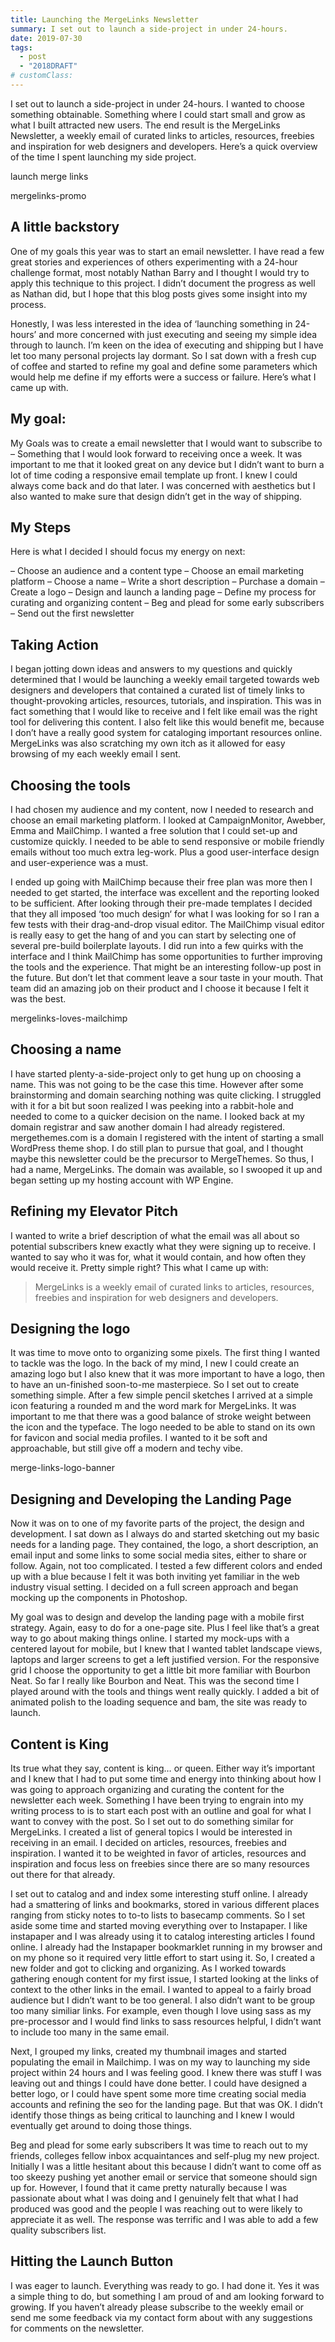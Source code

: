 ```yaml
---
title: Launching the MergeLinks Newsletter
summary: I set out to launch a side-project in under 24-hours.
date: 2019-07-30
tags:
  - post
  - "2018DRAFT"
# customClass:
---
```


I set out to launch a side-project in under 24-hours. I wanted to choose something obtainable. Something where I could start small and grow as what I built attracted new users. The end result is the MergeLinks Newsletter, a weekly email of curated links to articles, resources, freebies and inspiration for web designers and developers. Here’s a quick overview of the time I spent launching my side project.

launch merge links

mergelinks-promo

## A little backstory
One of my goals this year was to start an email newsletter. I have read a few great stories and experiences of others experimenting with a 24-hour challenge format, most notably Nathan Barry and I thought I would try to apply this technique to this project. I didn’t document the progress as well as Nathan did, but I hope that this blog posts gives some insight into my process.

Honestly, I was less interested in the idea of ‘launching something in 24-hours’ and more concerned with just executing and seeing my simple idea through to launch. I’m keen on the idea of executing and shipping but I have let too many personal projects lay dormant. So I sat down with a fresh cup of coffee and started to refine my goal and define some parameters which would help me define if my efforts were a success or failure. Here’s what I came up with.

## My goal:
My Goals was to create a email newsletter that I would want to subscribe to – Something that I would look forward to receiving once a week. It was important to me that it looked great on any device but I didn’t want to burn a lot of time coding a responsive email template up front. I knew I could always come back and do that later. I was concerned with aesthetics but I also wanted to make sure that design didn’t get in the way of shipping.

## My Steps
Here is what I decided I should focus my energy on next:

– Choose an audience and a content type
– Choose an email marketing platform
– Choose a name
– Write a short description
– Purchase a domain
– Create a logo
– Design and launch a landing page
– Define my process for curating and organizing content
– Beg and plead for some early subscribers
– Send out the first newsletter

## Taking Action
I began jotting down ideas and answers to my questions and quickly determined that I would be launching a weekly email targeted towards web designers and developers that contained a curated list of timely links to thought-provoking articles, resources, tutorials, and inspiration. This was in fact something that I would like to receive and I felt like email was the right tool for delivering this content. I also felt like this would benefit me, because I don’t have a really good system for cataloging important resources online. MergeLinks was also scratching my own itch as it allowed for easy browsing of my each weekly email I sent.

## Choosing the tools
I had chosen my audience and my content, now I needed to research and choose an email marketing platform. I looked at CampaignMonitor, Awebber, Emma and MailChimp. I wanted a free solution that I could set-up and customize quickly. I needed to be able to send responsive or mobile friendly emails without too much extra leg-work. Plus a good user-interface design and user-experience was a must.

I ended up going with MailChimp because their free plan was more then I needed to get started, the interface was excellent and the reporting looked to be sufficient. After looking through their pre-made templates I decided that they all imposed ‘too much design‘ for what I was looking for so I ran a few tests with their drag-and-drop visual editor. The MailChimp visual editor is really easy to get the hang of and you can start by selecting one of several pre-build boilerplate layouts. I did run into a few quirks with the interface and I think MailChimp has some opportunities to further improving the tools and the experience. That might be an interesting follow-up post in the future. But don’t let that comment leave a sour taste in your mouth. That team did an amazing job on their product and I choose it because I felt it was the best.

mergelinks-loves-mailchimp

## Choosing a name
I have started plenty-a-side-project only to get hung up on choosing a name. This was not going to be the case this time. However after some brainstorming and domain searching nothing was quite clicking. I struggled with it for a bit but soon realized I was peeking into a rabbit-hole and needed to come to a quicker decision on the name. I looked back at my domain registrar and saw another domain I had already registered. mergethemes.com is a domain I registered with the intent of starting a small WordPress theme shop. I do still plan to pursue that goal, and I thought maybe this newsletter could be the precursor to MergeThemes. So thus, I had a name, MergeLinks. The domain was available, so I swooped it up and began setting up my hosting account with WP Engine.

## Refining my Elevator Pitch
I wanted to write a brief description of what the email was all about so potential subscribers knew exactly what they were signing up to receive. I wanted to say who it was for, what it would contain, and how often they would receive it. Pretty simple right? This what I came up with:

> MergeLinks is a weekly email of curated links to articles, resources, freebies and inspiration for web designers and developers.

## Designing the logo
It was time to move onto to organizing some pixels. The first thing I wanted to tackle was the logo. In the back of my mind, I new I could create an amazing logo but I also knew that it was more important to have a logo, then to have an un-finished soon-to-me masterpiece. So I set out to create something simple. After a few simple pencil sketches I arrived at a simple icon featuring a rounded m and the word mark for MergeLinks. It was important to me that there was a good balance of stroke weight between the icon and the typeface. The logo needed to be able to stand on its own for favicon and social media profiles. I wanted to it be soft and approachable, but still give off a modern and techy vibe.

merge-links-logo-banner

## Designing and Developing the Landing Page
Now it was on to one of my favorite parts of the project, the design and development. I sat down as I always do and started sketching out my basic needs for a landing page. They contained, the logo, a short description, an email input and some links to some social media sites, either to share or follow. Again, not too complicated. I tested a few different colors and ended up with a blue because I felt it was both inviting yet familiar in the web industry visual setting. I decided on a full screen approach and began mocking up the components in Photoshop.

My goal was to design and develop the landing page with a mobile first strategy. Again, easy to do for a one-page site. Plus I feel like that’s a great way to go about making things online. I started my mock-ups with a centered layout for mobile, but I knew that I wanted tablet landscape views, laptops and larger screens to get a left justified version. For the responsive grid I choose the opportunity to get a little bit more familiar with Bourbon Neat. So far I really like Bourbon and Neat. This was the second time I played around with the tools and things went really quickly. I added a bit of animated polish to the loading sequence and bam, the site was ready to launch.

## Content is King
Its true what they say, content is king… or queen. Either way it’s important and I knew that I had to put some time and energy into thinking about how I was going to approach organizing and curating the content for the newsletter each week. Something I have been trying to engrain into my writing process to is to start each post with an outline and goal for what I want to convey with the post. So I set out to do something similar for MergeLinks. I created a list of general topics I would be interested in receiving in an email. I decided on articles, resources, freebies and inspiration. I wanted it to be weighted in favor of articles, resources and inspiration and focus less on freebies since there are so many resources out there for that already.

I set out to catalog and and index some interesting stuff online. I already had a smattering of links and bookmarks, stored in various different places ranging from sticky notes to to-to lists to basecamp comments. So I set aside some time and started moving everything over to Instapaper. I like instapaper and I was already using it to catalog interesting articles I found online. I already had the Instapaper bookmarklet running in my browser and on my phone so it required very little effort to start using it. So, I created a new folder and got to clicking and organizing. As I worked towards gathering enough content for my first issue, I started looking at the links of context to the other links in the email. I wanted to appeal to a fairly broad audience but I didn’t want to be too general. I also didn’t want to be group too many similiar links. For example, even though I love using sass as my pre-processor and I would find links to sass resources helpful, I didn’t want to include too many in the same email.

Next, I grouped my links, created my thumbnail images and started populating the email in Mailchimp. I was on my way to launching my side project within 24 hours and I was feeling good. I knew there was stuff I was leaving out and things I could have done better. I could have designed a better logo, or I could have spent some more time creating social media accounts and refining the seo for the landing page. But that was OK. I didn’t identify those things as being critical to launching and I knew I would eventually get around to doing those things.

Beg and plead for some early subscribers
It was time to reach out to my friends, colleges fellow inbox acquaintances and self-plug my new project. Initially I was a little hesitant about this because I didn’t want to come off as too skeezy pushing yet another email or service that someone should sign up for. However, I found that it came pretty naturally because I was passionate about what I was doing and I genuinely felt that what I had produced was good and the people I was reaching out to were likely to appreciate it as well. The response was terrific and I was able to add a few quality subscribers list.

## Hitting the Launch Button
I was eager to launch. Everything was ready to go. I had done it. Yes it was a simple thing to do, but something I am proud of and am looking forward to growing. If you haven’t already please subscribe to the weekly email or send me some feedback via my contact form about with any suggestions for comments on the newsletter.